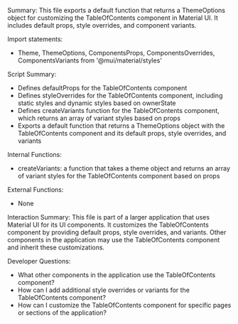 Summary:
This file exports a default function that returns a ThemeOptions object for customizing the TableOfContents component in Material UI. It includes default props, style overrides, and component variants.

Import statements:
- Theme, ThemeOptions, ComponentsProps, ComponentsOverrides, ComponentsVariants from '@mui/material/styles'

Script Summary:
- Defines defaultProps for the TableOfContents component
- Defines styleOverrides for the TableOfContents component, including static styles and dynamic styles based on ownerState
- Defines createVariants function for the TableOfContents component, which returns an array of variant styles based on props
- Exports a default function that returns a ThemeOptions object with the TableOfContents component and its default props, style overrides, and variants

Internal Functions:
- createVariants: a function that takes a theme object and returns an array of variant styles for the TableOfContents component based on props

External Functions:
- None

Interaction Summary:
This file is part of a larger application that uses Material UI for its UI components. It customizes the TableOfContents component by providing default props, style overrides, and variants. Other components in the application may use the TableOfContents component and inherit these customizations.

Developer Questions:
- What other components in the application use the TableOfContents component?
- How can I add additional style overrides or variants for the TableOfContents component?
- How can I customize the TableOfContents component for specific pages or sections of the application?